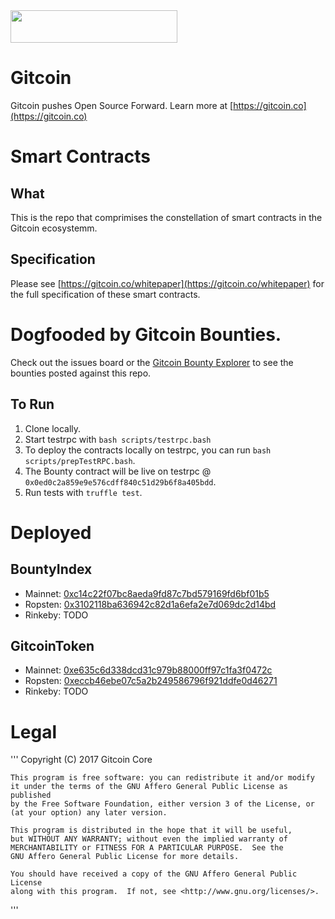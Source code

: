 <a href="https://gitcoin.co/explorer/?q=https://github.com/gitcoinco/smart_contracts">
    <img src='https://gitcoin.co/static/v2/images/promo_buttons/slice_01.png' width=267px height=52px />
</a>

# Gitcoin

Gitcoin pushes Open Source Forward.  Learn more at [https://gitcoin.co](https://gitcoin.co)

# Smart Contracts

## What

This is the repo that comprimises the constellation of smart contracts in the Gitcoin ecosystemm. 

## Specification 

Please see [https://gitcoin.co/whitepaper](https://gitcoin.co/whitepaper) for the full specification of these smart contracts.

# Dogfooded by Gitcoin Bounties.

Check out the issues board or the [Gitcoin Bounty Explorer](https://gitcoin.co/explorer) to see the bounties posted against this repo.

## To Run

1. Clone locally.
2. Start testrpc with `bash scripts/testrpc.bash`
3. To deploy the contracts locally on testrpc, you can run `bash scripts/prepTestRPC.bash`.  
4. The Bounty contract will be live on testrpc @ `0x0ed0c2a859e9e576cdff840c51d29b6f8a405bdd`.
5. Run tests with `truffle test`.

# Deployed

## BountyIndex

* Mainnet: [0xc14c22f07bc8aeda9fd87c7bd579169fd6bf01b5](https://etherscan.io/address/0xc14c22f07bc8aeda9fd87c7bd579169fd6bf01b5)
* Ropsten: [0x3102118ba636942c82d1a6efa2e7d069dc2d14bd](https://ropsten.etherscan.io/address/0x3102118ba636942c82d1a6efa2e7d069dc2d14bd)
* Rinkeby: TODO

## GitcoinToken

* Mainnet: [0xe635c6d338dcd31c979b88000ff97c1fa3f0472c](https://etherscan.io/address/0xe635c6d338dcd31c979b88000ff97c1fa3f0472c)
* Ropsten: [0xeccb46ebe07c5a2b249586796f921ddfe0d46271](https://ropsten.etherscan.io/address/0xeccb46ebe07c5a2b249586796f921ddfe0d46271)
* Rinkeby: TODO

# Legal

'''
    Copyright (C) 2017 Gitcoin Core 

    This program is free software: you can redistribute it and/or modify
    it under the terms of the GNU Affero General Public License as published
    by the Free Software Foundation, either version 3 of the License, or
    (at your option) any later version.

    This program is distributed in the hope that it will be useful,
    but WITHOUT ANY WARRANTY; without even the implied warranty of
    MERCHANTABILITY or FITNESS FOR A PARTICULAR PURPOSE.  See the
    GNU Affero General Public License for more details.

    You should have received a copy of the GNU Affero General Public License
    along with this program.  If not, see <http://www.gnu.org/licenses/>.

'''


<!-- Google Analytics -->
<img src='https://ga-beacon.appspot.com/UA-102304388-1/gitcoinco/smart_contracts' style='width:1px; height:1px;' >


